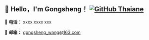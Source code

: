 ## 👋 Hello，I'm Gongsheng！ [![GitHub Thaiane](https://img.shields.io/github/followers/TechSheng?label=follow&style=social)](https://github.com/TechSheng)

 📲 **电话**： xxxx xxxx xxx

📮 **邮箱：** gongsheng_wang@163.com

